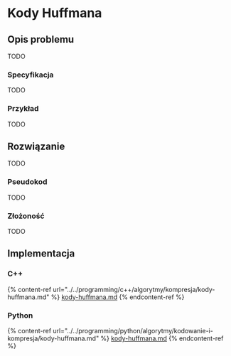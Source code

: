 # Kody Huffmana

## Opis problemu

TODO

### Specyfikacja

TODO

### Przykład

TODO

## Rozwiązanie

TODO

### Pseudokod

TODO

### Złożoność

TODO

## Implementacja

### C++

{% content-ref url="../../programming/c++/algorytmy/kompresja/kody-huffmana.md" %}
[kody-huffmana.md](../../programming/c++/algorytmy/kompresja/kody-huffmana.md)
{% endcontent-ref %}

### Python

{% content-ref url="../../programming/python/algorytmy/kodowanie-i-kompresja/kody-huffmana.md" %}
[kody-huffmana.md](../../programming/python/algorytmy/kodowanie-i-kompresja/kody-huffmana.md)
{% endcontent-ref %}
